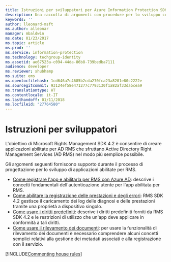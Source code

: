 ```yaml
---
title: Istruzioni per sviluppatori per Azure Information Protection SDK 4.2 | Documentazione Microsoft
description: Una raccolta di argomenti con procedure per lo sviluppo con AIP SDK 4.2
keywords: ''
author: lleonard-msft
ms.author: alleonar
manager: mbaldwin
ms.date: 01/23/2017
ms.topic: article
ms.prod: ''
ms.service: information-protection
ms.technology: techgroup-identity
ms.assetid: ae67523a-c094-44da-86b8-739bedba7111
audience: developer
ms.reviewer: shubhamp
ms.suite: ems
ms.openlocfilehash: 1cd646a7c4685b2cda270fca23a8201e80c2222e
ms.sourcegitcommit: 93124ef58e471277c7793130f1a82af33dabcea9
ms.translationtype: HT
ms.contentlocale: it-IT
ms.lasthandoff: 01/11/2018
ms.locfileid: "27764580"
---
```

# <a name="developer-guidance"></a>Istruzioni per sviluppatori
L'obiettivo di Microsoft Rights Management SDK 4.2 è consentire di creare applicazioni abilitate per AD RMS che sfruttano Active Directory Right Management Services (AD RMS) nel modo più semplice possibile.

Gli argomenti seguenti forniscono supporto durante il processo di progettazione per lo sviluppo di applicazioni abilitate per RMS.

- [Come registrare l'app e abilitarla per RMS con Azure AD](authentication-integration.md): descrive i concetti fondamentali dell'autenticazione utente per l'app abilitata per RMS.
- [Come abilitare la registrazione delle prestazioni e degli errori](enabling-logging.md): RMS SDK 4.2 gestisce il caricamento dei log delle diagnosi e delle prestazioni tramite una proprietà a dispositivo singolo.
- [Come usare i diritti predefiniti](built-in-rights-usage-restriction-reference.md): descrive i diritti predefiniti forniti da RMS SDK 4.2 e le restrizioni di utilizzo che un'app deve applicare in conformità a tali diritti.
- [Come usare il rilevamento dei documenti](how-to-use-document-tracking.md): per usare la funzionalità di rilevamento dei documenti è necessario comprendere alcuni concetti semplici relativi alla gestione dei metadati associati e alla registrazione con il servizio.

[!INCLUDE[Commenting house rules](../includes/houserules.md)]